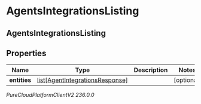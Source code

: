 # AgentsIntegrationsListing

## AgentsIntegrationsListing

## Properties

|Name | Type | Description | Notes|
|------------ | ------------- | ------------- | -------------|
| **entities** | [list[AgentIntegrationsResponse]](AgentIntegrationsResponse) |  | [optional] |



_PureCloudPlatformClientV2 236.0.0_
